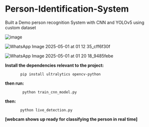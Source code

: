 # Person-Identification-System

Built a Demo person recognition System with CNN and YOLOv5 using custom dataset

![image](https://github.com/user-attachments/assets/1c83ae26-9282-449c-8d70-7c92fb2e203c)



![WhatsApp Image 2025-05-01 at 01 12 35_cff6f30f](https://github.com/user-attachments/assets/b1f380a5-66a0-4130-b10f-ec6f5fd8cfe5)



![WhatsApp Image 2025-05-01 at 01 20 18_9485febe](https://github.com/user-attachments/assets/77a886b6-7e1c-46f9-ad17-8da34e99b874)




**Install the dependencies relevant to the project:**

           pip install ultralytics opencv-python


**then run:**

            python train_cnn_model.py

**then:**

           python live_detection.py

 **[webcam shows up ready for classifying the person in real time]**
